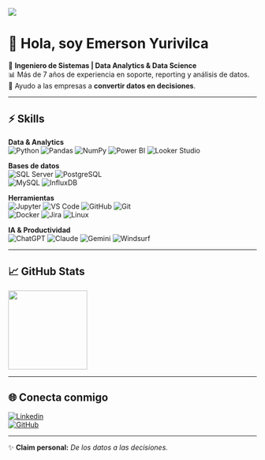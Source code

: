 ![](https://komarev.com/ghpvc/?username=ericaldi&color=006bed)

# 👋 Hola, soy Emerson Yurivilca  

🎯 **Ingeniero de Sistemas | Data Analytics & Data Science**  
📊 Más de 7 años de experiencia en soporte, reporting y análisis de datos.  
🚀 Ayudo a las empresas a **convertir datos en decisiones**.  

---

## ⚡ Skills  

**Data & Analytics**  
![Python](https://img.shields.io/badge/-Python-333333?style=flat&logo=python)
![Pandas](https://img.shields.io/badge/-Pandas-333333?style=flat&logo=pandas)
![NumPy](https://img.shields.io/badge/-NumPy-333333?style=flat&logo=numpy)
![Power BI](https://img.shields.io/badge/-PowerBI-333333?style=flat&logo=powerbi)
![Looker Studio](https://img.shields.io/badge/-Looker%20Studio-333333?style=flat&logo=google-data-studio)

**Bases de datos**  
![SQL Server](https://img.shields.io/badge/-SQL%20Server-333333?style=flat&logo=microsoftsqlserver&logoColor=CC2927)
![PostgreSQL](https://img.shields.io/badge/-PostgreSQL-333333?style=flat&logo=postgresql&logoColor=336791)  
![MySQL](https://img.shields.io/badge/-MySQL-333333?style=flat&logo=mysql)
![InfluxDB](https://img.shields.io/badge/-InfluxDB-333333?style=flat&logo=influxdb)

**Herramientas**  
![Jupyter](https://img.shields.io/badge/-Jupyter-333333?style=flat&logo=jupyter)
![VS Code](https://img.shields.io/badge/-VS%20Code-333333?style=flat&logo=visual-studio-code&logoColor=007ACC)
![GitHub](https://img.shields.io/badge/-GitHub-333333?style=flat&logo=github)
![Git](https://img.shields.io/badge/-Git-333333?style=flat&logo=git&logoColor=F05032)  
![Docker](https://img.shields.io/badge/-Docker-333333?style=flat&logo=docker)
![Jira](https://img.shields.io/badge/-Jira-333333?style=flat&logo=jira&logoColor=0052CC)
![Linux](https://img.shields.io/badge/-Linux-333333?style=flat&logo=linux&logoColor=FCC624)  

**IA & Productividad**  
![ChatGPT](https://img.shields.io/badge/-ChatGPT-333333?style=flat&logo=openai&logoColor=white)
![Claude](https://img.shields.io/badge/-Claude-333333?style=flat&logo=anthropic&logoColor=white)
![Gemini](https://img.shields.io/badge/-Gemini-333333?style=flat&logo=googlegemini&logoColor=4285F4)
![Windsurf](https://img.shields.io/badge/-Windsurf-333333?style=flat&logo=wind&logoColor=white)  

---

## 📈 GitHub Stats  

<a href="https://github.com/ericaldi" title="Perfil de Emerson">
  <img height="160em" src="https://github-readme-stats.vercel.app/api?username=ericaldi&theme=dracula&show_icons=true" />
</a>

---

## 🌐 Conecta conmigo  

[![Linkedin](https://img.shields.io/badge/-emersonyurivilca-blue?style=flat-square&logo=Linkedin&logoColor=white)](https://www.linkedin.com/in/emersonyurivilca)  
[![GitHub](https://img.shields.io/github/followers/ericaldi?label=follow&style=social)](https://github.com/ericaldi)  

---

✨ **Claim personal:** *De los datos a las decisiones.*  
